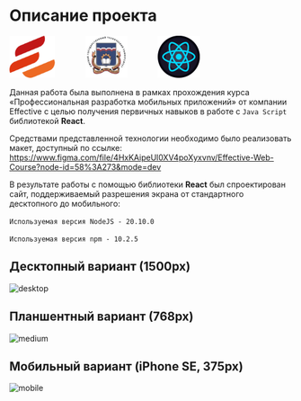 # Описание проекта


<img src="images/Effective.png" alt="Effective" style="margin-right: 50px;">
<img src="images/OmSTU.png" alt="OmSTU" style="margin-right: 50px;">
<img src="images/React.png" alt="React">

&NewLine;

&NewLine;

Данная работа была выполнена в рамках прохождения курса «Профессиональная разработка мобильных приложений» от компании Effective с целью получения первичных навыков в работе с ```Java Script``` библиотекой __React__.

Средствами представленной технологии необходимо было реализовать макет, доступный по ссылке: https://www.figma.com/file/4HxKAipeUl0XV4poXyxvnv/Effective-Web-Course?node-id=58%3A273&mode=dev

&NewLine;
В результате работы с помощью библиотеки __React__ был спроектирован сайт, поддерживаемый разрешения экрана от стандартного десктопного до мобильного:
&NewLine;

```Используемая версия NodeJS - 20.10.0```

```Используемая версия npm - 10.2.5```

## Десктопный вариант (1500px)

<img src="images/desktop.png" alt="desktop">

## Планшентный вариант (768px)
<img src="images/medium.png" alt="medium">

## Мобильный вариант (iPhone SE, 375px)
<img src="images/mobile.png" alt="mobile">
